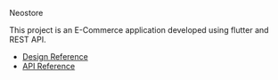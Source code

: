 Neostore

This project is an E-Commerce application developed using flutter and REST API.

- [Design Reference](http://design.neosofttech.in/35/NeoSoft/NeoSTORE/Guideline_1.html)
- [API Reference](http://180.149.245.182:8844/trainingapp/webroot/apidoc/index.html#api-A_User)
